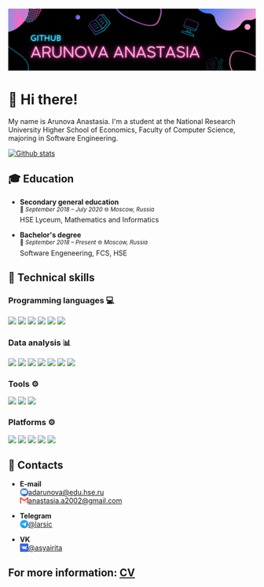 [![](https://github.com/adarunova/adarunova/blob/main/images/header.png)](https://github.com/adarunova/adarunova/blob/main/images/header.png)

# 👋 Hi there!

My name is Arunova Anastasia. I'm a student at the National Research University Higher School of Economics, Faculty of Computer Science, majoring in Software Engineering.

[![Github stats](https://github-readme-stats.vercel.app/api?username=adarunova)](https://github.com/adarunova)

## :mortar_board: Education

- **Secondary general education**<br />
<sup>:date: *September 2018 – July 2020* :globe_with_meridians: *Moscow, Russia* </sup><br />
HSE Lyceum, Mathematics and Informatics


- **Bachelor's degree**<br />
<sup>:date: *September 2018 – Present* :globe_with_meridians: *Moscow, Russia* </sup><br />
Software Engeneering, FCS, HSE


## 💼 Technical skills

### Programming languages :computer:

![](https://img.shields.io/badge/Code-Java-informational?style=flat&logo=java&color=FD7CC9)
![](https://img.shields.io/badge/Code-C%2B%2B-informational?style=flat&logo=cplusplus&color=FD7CC9)
![](https://img.shields.io/badge/Code-Python-informational?style=flat&logo=python&color=FD7CC9)
![](https://img.shields.io/badge/Code-C%23-informational?style=flat&logo=csharp&color=FD7CC9)
![](https://img.shields.io/badge/Code-C-informational?style=flat&logo=c&color=FD7CC9)
![](https://img.shields.io/badge/Code-SQLite-informational?style=flat&logo=sqlite&color=FD7CC9)

### Data analysis :bar_chart:

![](https://img.shields.io/badge/Jupyter-informational?style=flat&logo=jupyter&color=433257)
![](https://img.shields.io/badge/Numpy-informational?style=flat&logo=numpy&color=433257)
![](https://img.shields.io/badge/Pandas-informational?style=flat&logo=pandas&color=433257)
![](https://img.shields.io/badge/Scipy-informational?style=flat&logo=scipy&color=433257)
![](https://img.shields.io/badge/Scikit--learn-informational?style=flat&logo=scikitlearn&color=433257)
![](https://img.shields.io/badge/Seaborn-informational?style=flat&logo=seaborn&color=433257)
![](https://img.shields.io/badge/Matplotlib-informational?style=flat&color=433257)

### Tools :gear:

![](https://img.shields.io/badge/Git-informational?style=flat&logo=git&color=3C5186)
![](https://img.shields.io/badge/Github-informational?style=flat&logo=github&color=3C5186)
![](https://img.shields.io/badge/LaTeX-informational?style=flat&logo=latex&color=3C5186)

### Platforms :gear:

![](https://img.shields.io/badge/Android-informational?style=flat&logo=android&color=211F4D)
![](https://img.shields.io/badge/Firebase-informational?style=flat&logo=firebase&color=211F4D)
![](https://img.shields.io/badge/Xamarin-informational?style=flat&logo=xamarin&color=211F4D)
![](https://img.shields.io/badge/.NET-informational?style=flat&logo=dotnet&color=211F4D)
![](https://img.shields.io/badge/Microsoft%20Azure-informational?style=flat&logo=microsoftazure&color=211F4D)


## 🤝 Contacts

- **E-mail** <br />
<img align="left" src="https://github.com/adarunova/adarunova/blob/main/images/email.png" width="17px"/> adarunova@edu.hse.ru <br />
<img align="left" src="https://github.com/adarunova/adarunova/blob/main/images/gmail.png" width="17px"/> anastasia.a2002@gmail.com

- **Telegram** <br />
<img align="left" src="https://github.com/adarunova/adarunova/blob/main/images/telegram.png" width="17px"/> [@larsic](https://t.me/larsic)

- **VK** <br />
<img align="left" src="https://github.com/adarunova/adarunova/blob/main/images/vk.png" width="17px"/> [@asyairita](https://vk.com/asyairita)


## For more information: [CV](https://github.com/adarunova/adarunova/blob/main/CV.pdf)